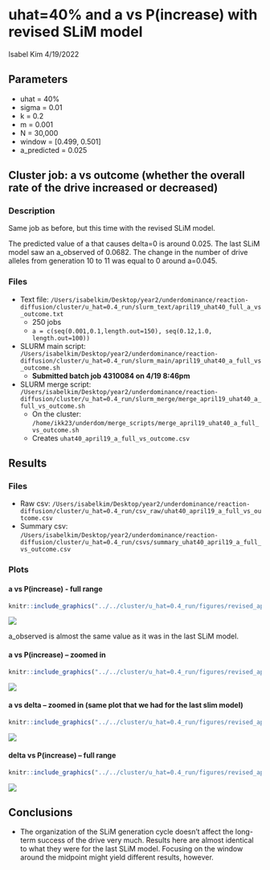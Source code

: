 uhat=40% and a vs P(increase) with revised SLiM model
================
Isabel Kim
4/19/2022

## Parameters

-   uhat = 40%
-   sigma = 0.01
-   k = 0.2
-   m = 0.001
-   N = 30,000
-   window = \[0.499, 0.501\]
-   a_predicted = 0.025

## Cluster job: a vs outcome (whether the overall rate of the drive increased or decreased)

### Description

Same job as before, but this time with the revised SLiM model.

The predicted value of a that causes delta=0 is around 0.025. The last
SLiM model saw an a_observed of 0.0682. The change in the number of
drive alleles from generation 10 to 11 was equal to 0 around a=0.045.

### Files

-   Text file:
    `/Users/isabelkim/Desktop/year2/underdominance/reaction-diffusion/cluster/u_hat=0.4_run/slurm_text/april19_uhat40_full_a_vs_outcome.txt`
    -   250 jobs
    -   `a = c(seq(0.001,0.1,length.out=150), seq(0.12,1.0, length.out=100))`
-   SLURM main script:
    `/Users/isabelkim/Desktop/year2/underdominance/reaction-diffusion/cluster/u_hat=0.4_run/slurm_main/april19_uhat40_a_full_vs_outcome.sh`
    -   **Submitted batch job 4310084 on 4/19 8:46pm**
-   SLURM merge script:
    `/Users/isabelkim/Desktop/year2/underdominance/reaction-diffusion/cluster/u_hat=0.4_run/slurm_merge/merge_april19_uhat40_a_full_vs_outcome.sh`
    -   On the cluster:
        `/home/ikk23/underdom/merge_scripts/merge_april19_uhat40_a_full_vs_outcome.sh`
    -   Creates `uhat40_april19_a_full_vs_outcome.csv`

## Results

### Files

-   Raw csv:
    `/Users/isabelkim/Desktop/year2/underdominance/reaction-diffusion/cluster/u_hat=0.4_run/csv_raw/uhat40_april19_a_full_vs_outcome.csv`
-   Summary csv:
    `/Users/isabelkim/Desktop/year2/underdominance/reaction-diffusion/cluster/u_hat=0.4_run/csvs/summary_uhat40_april19_a_full_vs_outcome.csv`

### Plots

#### a vs P(increase) - full range

``` r
knitr::include_graphics("../../cluster/u_hat=0.4_run/figures/revised_april19_full_a_vs_p_increase_uhat4.png")
```

![](../../cluster/u_hat=0.4_run/figures/revised_april19_full_a_vs_p_increase_uhat4.png)<!-- -->

a_observed is almost the same value as it was in the last SLiM model.

#### a vs P(increase) – zoomed in

``` r
knitr::include_graphics("../../cluster/u_hat=0.4_run/figures/revised_april19_zoomed_in_a_vs_p_increase_uhat4.png")
```

![](../../cluster/u_hat=0.4_run/figures/revised_april19_zoomed_in_a_vs_p_increase_uhat4.png)<!-- -->

#### a vs delta – zoomed in (same plot that we had for the last slim model)

``` r
knitr::include_graphics("../../cluster/u_hat=0.4_run/figures/revised_april19_zoomed_in_a_vs_delta_uhat40.png")
```

![](../../cluster/u_hat=0.4_run/figures/revised_april19_zoomed_in_a_vs_delta_uhat40.png)<!-- -->

#### delta vs P(increase) – full range

``` r
knitr::include_graphics("../../cluster/u_hat=0.4_run/figures/revised_april19_delta_vs_p_increase_uhat40.png")
```

![](../../cluster/u_hat=0.4_run/figures/revised_april19_delta_vs_p_increase_uhat40.png)<!-- -->

## Conclusions

-   The organization of the SLiM generation cycle doesn’t affect the
    long-term success of the drive very much. Results here are almost
    identical to what they were for the last SLiM model. Focusing on the
    window around the midpoint might yield different results, however.
